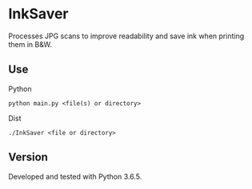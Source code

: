 # InkSaver

Processes JPG scans to improve readability and save ink when printing them in B&W.


## Use
Python

`python main.py <file(s) or directory>`

Dist

`./InkSaver <file or directory>`

## Version
Developed and tested with Python 3.6.5.